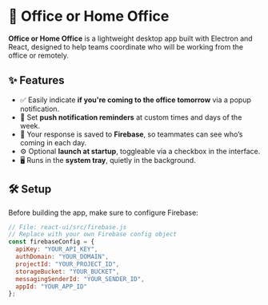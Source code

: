 # 🏢 Office or Home Office

**Office or Home Office** is a lightweight desktop app built with Electron and React, designed to help teams coordinate who will be working from the office or remotely.

## ✨ Features

- ✅ Easily indicate **if you're coming to the office tomorrow** via a popup notification.
- 🔔 Set **push notification reminders** at custom times and days of the week.
- 💾 Your response is saved to **Firebase**, so teammates can see who’s coming in each day.
- ⚙️ Optional **launch at startup**, toggleable via a checkbox in the interface.
- 🖥️ Runs in the **system tray**, quietly in the background.

## 🛠️ Setup

Before building the app, make sure to configure Firebase:

```js
// File: react-ui/src/firebase.js
// Replace with your own Firebase config object
const firebaseConfig = {
  apiKey: "YOUR_API_KEY",
  authDomain: "YOUR_DOMAIN",
  projectId: "YOUR_PROJECT_ID",
  storageBucket: "YOUR_BUCKET",
  messagingSenderId: "YOUR_SENDER_ID",
  appId: "YOUR_APP_ID"
};
